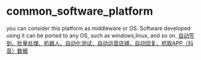 # common_software_platform
you can consider this platform as middleware or OS. Software developed using it can be ported to any OS, such as windows,linux, and so on. 
[自动签到、批量处理、机器人、自动化测试、自动运营店铺，自动回复、抓取APP（抖音）数据](https://aznfz.com?s=4)
